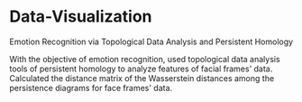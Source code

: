 # Data-Visualization

Emotion Recognition via Topological Data Analysis and Persistent Homology  

With the objective of emotion recognition, used topological data analysis tools of persistent homology to analyze features of facial frames' data. Calculated the distance matrix of the Wasserstein distances among the persistence diagrams for face frames' data.
